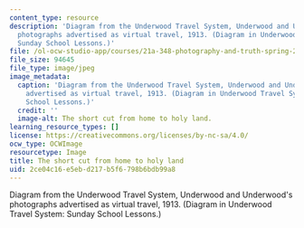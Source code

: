 ```yaml
---
content_type: resource
description: 'Diagram from the Underwood Travel System, Underwood and Underwood''s
  photographs advertised as virtual travel, 1913. (Diagram in Underwood Travel System:
  Sunday School Lessons.)'
file: /ol-ocw-studio-app/courses/21a-348-photography-and-truth-spring-2008/2ce04c16e5ebd217b5f6798b6bdb99a8_21a-348f08.jpg
file_size: 94645
file_type: image/jpeg
image_metadata:
  caption: 'Diagram from the Underwood Travel System, Underwood and Underwood''s photographs
    advertised as virtual travel, 1913. (Diagram in Underwood Travel System: Sunday
    School Lessons.)'
  credit: ''
  image-alt: The short cut from home to holy land.
learning_resource_types: []
license: https://creativecommons.org/licenses/by-nc-sa/4.0/
ocw_type: OCWImage
resourcetype: Image
title: The short cut from home to holy land
uid: 2ce04c16-e5eb-d217-b5f6-798b6bdb99a8
---
```

Diagram from the Underwood Travel System, Underwood and Underwood's photographs advertised as virtual travel, 1913. (Diagram in Underwood Travel System: Sunday School Lessons.)